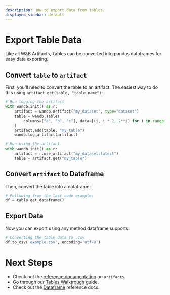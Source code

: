 ```yaml
---
description: How to export data from tables.
displayed_sidebar: default
---
```


# Export Table Data
Like all W&B Artifacts, Tables can be converted into pandas dataframes for easy data exporting. 

## Convert `table` to `artifact`
First, you'll need to convert the table to an artifact. The easiest way to do this using `artifact.get(table, "table_name")`:

```python
# Run logging the artifact
with wandb.init() as r:
    artifact = wandb.Artifact("my_dataset", type="dataset")
    table = wandb.Table(
        columns=["a", "b", "c"], data=[(i, i * 2, 2**i) for i in range(10)]
    )
    artifact.add(table, "my_table")
    wandb.log_artifact(artifact)

# Run using the artifact
with wandb.init() as r:
    artifact = r.use_artifact("my_dataset:latest")
    table = artifact.get("my_table")
```

## Convert `artifact` to Dataframe
Then, convert the table into a dataframe:

```python
# Following from the last code example:
df = table.get_dataframe()
```

## Export Data
Now you can export using any method dataframe supports:

```python
# Converting the table data to .csv
df.to_csv('example.csv', encoding='utf-8')
```

# Next Steps
- Check out the [reference documentation](docs/guides/artifacts/construct-an-artifact.md) on `artifacts`.
- Go through our [Tables Walktrough](docs/guides/tables/tables-walkthrough.md) guide.
- Check out the [Dataframe](https://pandas.pydata.org/docs/reference/api/pandas.DataFrame.html) reference docs.